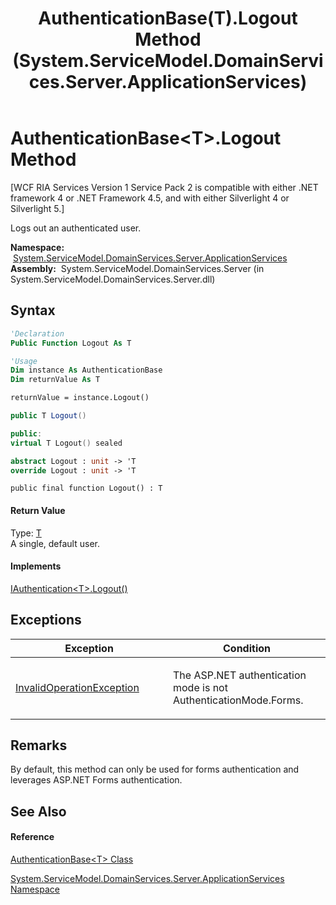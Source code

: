 ﻿---
title: AuthenticationBase(T).Logout Method  (System.ServiceModel.DomainServices.Server.ApplicationServices)
TOCTitle: Logout Method
ms:assetid: M:System.ServiceModel.DomainServices.Server.ApplicationServices.AuthenticationBase`1.Logout
ms:mtpsurl: https://msdn.microsoft.com/en-us/library/Ff423315(v=VS.91)
ms:contentKeyID: 28755680
ms.date: 01/27/2012
mtps_version: v=VS.91
f1_keywords:
- System.ServiceModel.DomainServices.Server.ApplicationServices.AuthenticationBase`1.Logout
dev_langs:
- CSharp
- JScript
- VB
- FSharp
- c++
api_location:
- System.ServiceModel.DomainServices.Server.dll
api_name:
- System.ServiceModel.DomainServices.Server.ApplicationServices.AuthenticationBase`1.Logout
api_type:
- Managed
topic_type:
- apiref
- kbSyntax
product_family_name: VS
ROBOTS: INDEX,FOLLOW
---

# AuthenticationBase\<T\>.Logout Method

\[WCF RIA Services Version 1 Service Pack 2 is compatible with either .NET framework 4 or .NET Framework 4.5, and with either Silverlight 4 or Silverlight 5.\]

Logs out an authenticated user.

**Namespace:**  [System.ServiceModel.DomainServices.Server.ApplicationServices](ff422719\(v=vs.91\).md)  
**Assembly:**  System.ServiceModel.DomainServices.Server (in System.ServiceModel.DomainServices.Server.dll)

## Syntax

``` vb
'Declaration
Public Function Logout As T
```

``` vb
'Usage
Dim instance As AuthenticationBase
Dim returnValue As T

returnValue = instance.Logout()
```

``` csharp
public T Logout()
```

``` c++
public:
virtual T Logout() sealed
```

``` fsharp
abstract Logout : unit -> 'T 
override Logout : unit -> 'T 
```

``` jscript
public final function Logout() : T
```

#### Return Value

Type: [T](ff422449\(v=vs.91\).md)  
A single, default user.  

#### Implements

[IAuthentication\<T\>.Logout()](ff423151\(v=vs.91\).md)  

## Exceptions

<table>
<colgroup>
<col style="width: 50%" />
<col style="width: 50%" />
</colgroup>
<thead>
<tr class="header">
<th>Exception</th>
<th>Condition</th>
</tr>
</thead>
<tbody>
<tr class="odd">
<td><a href="https://msdn.microsoft.com/en-us/library/2asft85a">InvalidOperationException</a></td>
<td><p>The ASP.NET authentication mode is not AuthenticationMode.Forms.</p></td>
</tr>
</tbody>
</table>

## Remarks

By default, this method can only be used for forms authentication and leverages ASP.NET Forms authentication.

## See Also

#### Reference

[AuthenticationBase\<T\> Class](ff422449\(v=vs.91\).md)

[System.ServiceModel.DomainServices.Server.ApplicationServices Namespace](ff422719\(v=vs.91\).md)

